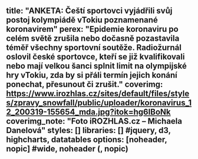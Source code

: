 title: "ANKETA: Čeští sportovci vyjádřili svůj postoj kolympiádě vTokiu poznamenané koronavirem"
perex: "Epidemie koronaviru po celém světě zrušila nebo dočasně pozastavila téměř všechny sportovní soutěže. Radiožurnál oslovil české sportovce, kteří se již kvalifikovali nebo mají velkou šanci splnit limit na olympijské hry vTokiu, zda by si přáli termín jejich konání ponechat, přesunout či zrušit."
coverimg: https://www.irozhlas.cz/sites/default/files/styles/zpravy_snowfall/public/uploader/koronavirus_12_200319-155654_mda.jpg?itok=hg6IBoNk
coverimg_note: "Foto iROZHLAS.cz – Michaela Danelová"
styles: []
libraries: [] #jquery, d3, highcharts, datatables
options: [noheader, nopic] #wide, noheader (, nopic)
---

<wide>
  <div id="anketa-wrapper"></div>
</wide>
